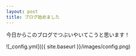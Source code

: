 ```yaml
---
layout: post
title: ブログ始めました
---
```


今日からこのブログでつぶいやいてこうと思います！


![_config.yml]({{ site.baseurl }}/images/config.png)

 
